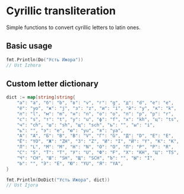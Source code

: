 # Cyrillic transliteration
Simple functions to convert cyrillic letters to latin ones.
## Basic usage 
```go
fmt.Println(Do("Усть Ижора"))
// Ust Izhora
```

## Custom letter dictionary 
```go
dict := map[string]string{
	"а": "a", "б": "b", "в": "v", "г": "g", "д": "d", "е": "e",
	"ё": "yo", "ж": "j", "з": "z", "и": "i", "й": "y", "к": "k",
	"л": "l", "м": "m", "н": "n", "о": "o", "п": "p", "р": "r",
	"с": "s", "т": "t", "у": "u", "ф": "f", "х": "kh", "ц": "ts",
	"ч": "ch", "ш": "sh", "щ": "sch", "ъ": "", "ы": "i",
	"ь": "", "э": "e", "ю": "yu", "я": "ya",
	"А": "A", "Б": "B", "В": "V", "Г": "G", "Д": "D", "Е": "E",
	"Ё": "YO", "Ж": "ZH", "З": "Z", "И": "I", "Й": "Y", "К": "K",
	"Л": "L", "М": "M", "Н": "N", "О": "O", "П": "P", "Р": "R",
	"С": "S", "Т": "T", "У": "U", "Ф": "F", "Х": "KH", "Ц": "TS",
	"Ч": "CH", "Ш": "SH", "Щ": "SCH", "Ъ": "", "Ы": "I",
	"Ь": "", "Э": "E", "Ю": "YU", "Я": "YA",
}

fmt.Println(DoDict("Усть Ижора", dict))
// Ust Ijora
```